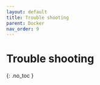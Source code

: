 ```yaml
---
layout: default
title: Trouble shooting
parent: Docker
nav_order: 9
---
```


# Trouble shooting
{: .no_toc }

